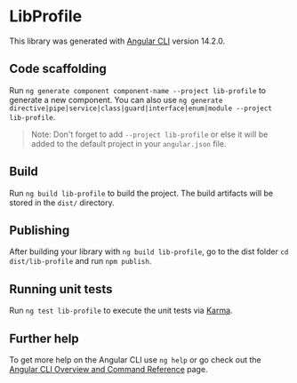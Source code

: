 # LibProfile

This library was generated with [Angular CLI](https://github.com/angular/angular-cli) version 14.2.0.

## Code scaffolding

Run `ng generate component component-name --project lib-profile` to generate a new component. You can also use `ng generate directive|pipe|service|class|guard|interface|enum|module --project lib-profile`.
> Note: Don't forget to add `--project lib-profile` or else it will be added to the default project in your `angular.json` file. 

## Build

Run `ng build lib-profile` to build the project. The build artifacts will be stored in the `dist/` directory.

## Publishing

After building your library with `ng build lib-profile`, go to the dist folder `cd dist/lib-profile` and run `npm publish`.

## Running unit tests

Run `ng test lib-profile` to execute the unit tests via [Karma](https://karma-runner.github.io).

## Further help

To get more help on the Angular CLI use `ng help` or go check out the [Angular CLI Overview and Command Reference](https://angular.io/cli) page.
